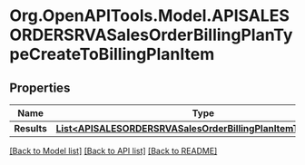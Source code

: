# Org.OpenAPITools.Model.APISALESORDERSRVASalesOrderBillingPlanTypeCreateToBillingPlanItem

## Properties

Name | Type | Description | Notes
------------ | ------------- | ------------- | -------------
**Results** | [**List&lt;APISALESORDERSRVASalesOrderBillingPlanItemTypeCreate&gt;**](APISALESORDERSRVASalesOrderBillingPlanItemTypeCreate.md) |  | [optional] 

[[Back to Model list]](../README.md#documentation-for-models) [[Back to API list]](../README.md#documentation-for-api-endpoints) [[Back to README]](../README.md)

